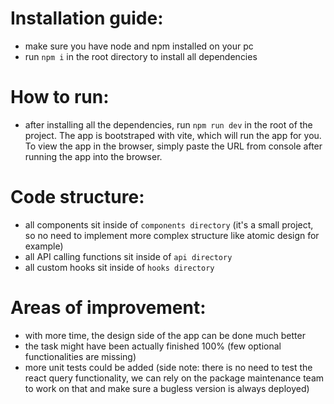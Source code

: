 # Installation guide:

- make sure you have node and npm installed on your pc
- run `npm i` in the root directory to install all dependencies

# How to run:

- after installing all the dependencies, run `npm run dev` in the root of the project. The app is bootstraped with vite, which will run the app for you. To view the app in the browser, simply paste the URL from console after running the app into the browser.

# Code structure:

- all components sit inside of `components directory` (it's a small project, so no need to implement more complex structure like atomic design for example)
- all API calling functions sit inside of `api directory`
- all custom hooks sit inside of `hooks directory`

# Areas of improvement:

- with more time, the design side of the app can be done much better
- the task might have been actually finished 100% (few optional functionalities are missing)
- more unit tests could be added (side note: there is no need to test the react query functionality, we can rely on the package maintenance team to work on that and make sure a bugless version is always deployed)

